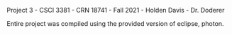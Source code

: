 

Project 3 - CSCI 3381 - CRN 18741 - Fall 2021 - Holden Davis - Dr. Doderer

Entire project was compiled using the provided version of eclipse, photon.
